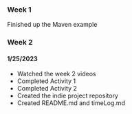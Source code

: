 <h3>Week 1</h3>
<p>Finished up the Maven example</p>
<h3>Week 2</h3>
<h4>1/25/2023</h4>
<ul>
    <li>Watched the week 2 videos</li>
    <li>Completed Activity 1</li>
    <li>Completed Activity 2</li>
    <li>Created the indie project repository</li>
    <li>Created README.md and timeLog.md</li>
</ul>